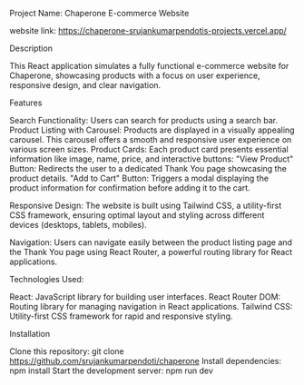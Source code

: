 Project Name: Chaperone E-commerce Website

website link: https://chaperone-srujankumarpendotis-projects.vercel.app/

Description

This React application simulates a fully functional e-commerce website for Chaperone, showcasing products with a focus on user experience, responsive design, and clear navigation.

Features

Search Functionality: Users can search for products using a search bar.
Product Listing with Carousel: Products are displayed in a visually appealing carousel. This carousel offers a smooth and responsive user experience on various screen sizes.
Product Cards: Each product card presents essential information like image, name, price, and interactive buttons:
"View Product" Button: Redirects the user to a dedicated Thank You page showcasing the product details.
"Add to Cart" Button: Triggers a modal displaying the product information for confirmation before adding it to the cart.

Responsive Design: The website is built using Tailwind CSS, a utility-first CSS framework, ensuring optimal layout and styling across different devices (desktops, tablets, mobiles).

Navigation:
Users can navigate easily between the product listing page and the Thank You page using React Router, a powerful routing library for React applications.

Technologies Used:

React: JavaScript library for building user interfaces.
React Router DOM: Routing library for managing navigation in React applications.
Tailwind CSS: Utility-first CSS framework for rapid and responsive styling.

Installation

Clone this repository: git clone https://github.com/srujankumarpendoti/chaperone
Install dependencies: npm install
Start the development server: npm run dev
